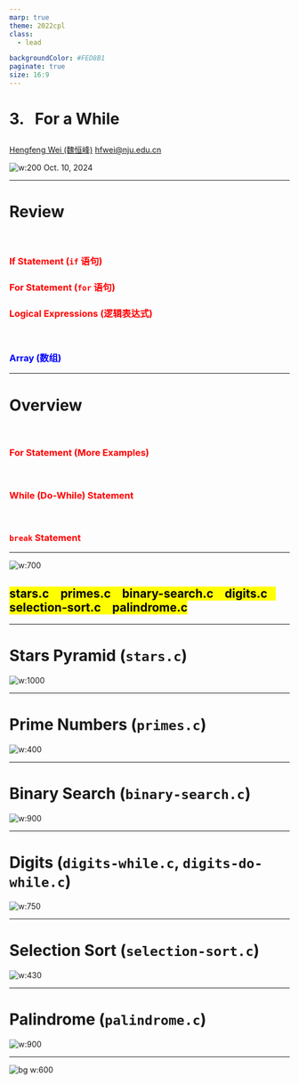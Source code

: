 ```yaml
---
marp: true
theme: 2022cpl
class:
  - lead

backgroundColor: #FED8B1
paginate: true
size: 16:9
---
```

# <p id = "small-caps">3. &nbsp; For a While</p>

[Hengfeng Wei (魏恒峰)](https://hengxin.github.io/)
hfwei@nju.edu.cn

![w:200](figs/C.png)
Oct. 10, 2024

---
# Review
<br>

<font color = red>

### If Statement (`if` 语句)
### For Statement (`for` 语句)
### Logical Expressions (逻辑表达式)
</font>
<br>

### <font color = blue>Array (数组)</font>

---
# Overview
<br>

<font color = red>

### For Statement (More Examples)
<br>

### While (Do-While) Statement
<br>

### `break` Statement
</font>

---
![w:700](figs/lets-code.jpeg)

## <mark>stars.c &ensp; primes.c &ensp; binary-search.c &ensp; digits.c &ensp; selection-sort.c &ensp; palindrome.c</mark>

---
# Stars Pyramid (`stars.c`)

![w:1000](figs/stars.jpg)

---
# Prime Numbers (`primes.c`)

![w:400](figs/prime.jpg)

---
# Binary Search (`binary-search.c`)

![w:900](figs/binary-search-mario.png)

---
# <!-- fit --> Digits (`digits-while.c`, `digits-do-while.c`)

![w:750](figs/digits.jpg)

---
# Selection Sort (`selection-sort.c`)

![w:430](figs/selection-sort.png)

---
# Palindrome (`palindrome.c`)

![w:900](figs/palindrome.png)

---
![bg w:600](figs/see-you.jpeg)